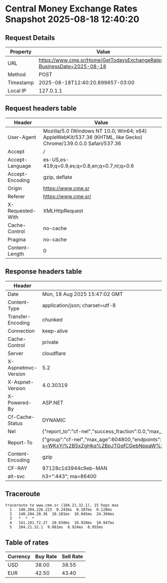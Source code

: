 # Central Money Exchange Rates Snapshot 2025-08-18 12:40:20
## Request Details

| Property | Value |
|----------|-------|
| URL | https://www.cme.sr/Home/GetTodaysExchangeRates/?BusinessDate=2025-08-18 |
| Method | POST |
| Timestamp | 2025-08-18T12:40:20.899657-03:00 |
| Local IP | 127.0.1.1 |
    
## Request headers table

| Header | Value |
|--------|-------|
| User-Agent | Mozilla/5.0 (Windows NT 10.0; Win64; x64) AppleWebKit/537.36 (KHTML, like Gecko) Chrome/139.0.0.0 Safari/537.36 |
| Accept | */* |
| Accept-Language | es-US,es-419;q=0.9,es;q=0.8,en;q=0.7,nl;q=0.6 |
| Accept-Encoding | gzip, deflate |
| Origin | https://www.cme.sr |
| Referer | https://www.cme.sr/ |
| X-Requested-With | XMLHttpRequest |
| Cache-Control | no-cache |
| Pragma | no-cache |
| Content-Length | 0 |

    
## Response headers table
| Header | Value |
|--------|-------|
| Date | Mon, 18 Aug 2025 15:47:02 GMT |
| Content-Type | application/json; charset=utf-8 |
| Transfer-Encoding | chunked |
| Connection | keep-alive |
| Cache-Control | private |
| Server | cloudflare |
| X-Aspnetmvc-Version | 5.2 |
| X-Aspnet-Version | 4.0.30319 |
| X-Powered-By | ASP.NET |
| Cf-Cache-Status | DYNAMIC |
| Nel | {"report_to":"cf-nel","success_fraction":0.0,"max_age":604800} |
| Report-To | {"group":"cf-nel","max_age":604800,"endpoints":[{"url":"https://a.nel.cloudflare.com/report/v4?s=WKxYj%2B5xZgHkq%2BpJTGqfCGebNppaW%2F4tIp6yD78U%2BXyk%2F4qlSolBh2EVMzO1AqQmPKpuHFEYD6C8qbVQWPp5hDI56pVOhYXF"}]} |
| Content-Encoding | gzip |
| CF-RAY | 97128c1d3944c9eb-MAN |
| alt-svc | h3=":443"; ma=86400 |

## Traceroute 

```
traceroute to www.cme.sr (104.21.32.1), 15 hops max
  1   140.204.226.223  0.243ms  0.187ms  0.128ms 
  2   140.204.28.36  10.101ms  10.045ms  24.304ms 
  3   *  *  * 
  4   141.101.72.27  10.658ms  10.920ms  10.947ms 
  5   104.21.32.1  9.081ms  8.924ms  8.955ms 

```

## Table of rates

| Currency | Buy Rate | Sell Rate |
|----------|----------|-----------|
| USD | 38.00 | 38.55 |
| EUR | 42.50 | 43.40 |
